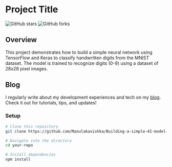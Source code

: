 # Project Title

![GitHub stars](https://img.shields.io/github/stars/Manulakavishka/Building-a-simple-AI-model-using-python)
![GitHub forks](https://img.shields.io/github/forks/Manulakavishka/Building-a-simple-AI-model-using-python)

## Overview

This project demonstrates how to build a simple neural network using TensorFlow and Keras to classify handwritten digits from the MNIST dataset. The model is trained to recognize digits (0-9) using a dataset of 28x28 pixel images.

## Blog

I regularly write about my development experiences and tech on my [blog](https://manulakavishka.blogspot.com/2024/10/building-simple-ai-model-body-font.html). Check it out for tutorials, tips, and updates!


### Setup

```bash
# Clone this repository
git clone https://github.com/Manulakavishka/Building-a-simple-AI-model-using-python.git

# Navigate into the directory
cd your-repo

# Install dependencies
npm install
